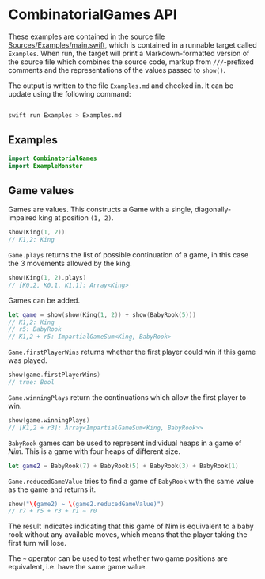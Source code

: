 <!-- Generated from file /Users/michi/Documents/Projects/Hackenbush/CombinatorialGames/Sources/Examples/main.swift -->


# CombinatorialGames API



These examples are contained in the source file [Sources/Examples/main.swift](), which is contained in a runnable target called `Examples`. When run, the target will print a Markdown-formatted version of the source file which combines the source code, markup from `///`-prefixed comments and the representations of the values passed to `show()`.



The output is written to the file `Examples.md` and checked in. It can be update using the following command:



```sh

swift run Examples > Examples.md

```



## Examples



```swift
import CombinatorialGames
import ExampleMonster
```



## Game values



Games are values. This constructs a Game with a single, diagonally-impaired king at position `(1, 2)`.

```swift
show(King(1, 2))
// K1,2: King
```



`Game.plays` returns the list of possible continuation of a game, in this case the 3 movements allowed by the king.

```swift
show(King(1, 2).plays)
// [K0,2, K0,1, K1,1]: Array<King>
```



Games can be added.

```swift
let game = show(show(King(1, 2)) + show(BabyRook(5)))
// K1,2: King
// r5: BabyRook
// K1,2 + r5: ImpartialGameSum<King, BabyRook>
```



`Game.firstPlayerWins` returns whether the first player could win if this game was played.

```swift
show(game.firstPlayerWins)
// true: Bool
```



`Game.winningPlays` return the continuations which allow the first player to win.

```swift
show(game.winningPlays)
// [K1,2 + r3]: Array<ImpartialGameSum<King, BabyRook>>
```



`BabyRook` games can be used to represent individual heaps in a game of _Nim_. This is a game with four heaps of different size.

```swift
let game2 = BabyRook(7) + BabyRook(5) + BabyRook(3) + BabyRook(1)
```



`Game.reducedGameValue` tries to find a game of `BabyRook` with the same value as the game and returns it.



```swift
show("\(game2) ~ \(game2.reducedGameValue)")
// r7 + r5 + r3 + r1 ~ r0
```



The result indicates indicating that this game of Nim is equivalent to a baby rook without any available moves, which means that the player taking the first turn will lose.



The `~` operator can be used to test whether two game positions are equivalent, i.e. have the same game value.
